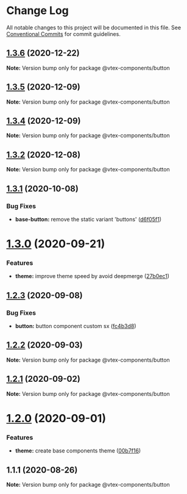# Change Log

All notable changes to this project will be documented in this file.
See [Conventional Commits](https://conventionalcommits.org) for commit guidelines.

## [1.3.6](https://github.com/vtex/onda/compare/@vtex-components/button@1.3.5...@vtex-components/button@1.3.6) (2020-12-22)

**Note:** Version bump only for package @vtex-components/button





## [1.3.5](https://github.com/vtex/onda/compare/@vtex-components/button@1.3.4...@vtex-components/button@1.3.5) (2020-12-09)

**Note:** Version bump only for package @vtex-components/button





## [1.3.4](https://github.com/vtex/onda/compare/@vtex-components/button@1.3.2...@vtex-components/button@1.3.4) (2020-12-09)

**Note:** Version bump only for package @vtex-components/button





## [1.3.2](https://github.com/vtex/onda/compare/@vtex-components/button@1.3.1...@vtex-components/button@1.3.2) (2020-12-08)

**Note:** Version bump only for package @vtex-components/button





## [1.3.1](https://github.com/vtex/onda/compare/@vtex-components/button@1.3.0...@vtex-components/button@1.3.1) (2020-10-08)


### Bug Fixes

* **base-button:** remove the static variant 'buttons' ([d6f05f1](https://github.com/vtex/onda/commit/d6f05f1c8aeb8998f6c967254aef916376968058))





# [1.3.0](https://github.com/vtex/onda/compare/@vtex-components/button@1.2.3...@vtex-components/button@1.3.0) (2020-09-21)


### Features

* **theme:** improve theme speed by avoid deepmerge ([27b0ec1](https://github.com/vtex/onda/commit/27b0ec18d6469b42a42b451ebc97ee4865393d3f))





## [1.2.3](https://github.com/vtex/onda/compare/@vtex-components/button@1.2.2...@vtex-components/button@1.2.3) (2020-09-08)


### Bug Fixes

* **button:** button component custom sx ([fc4b3d8](https://github.com/vtex/onda/commit/fc4b3d88ecfd1bdd0eee8455665abba165313aee))





## [1.2.2](https://github.com/vtex/onda/compare/@vtex-components/button@1.2.1...@vtex-components/button@1.2.2) (2020-09-03)

**Note:** Version bump only for package @vtex-components/button





## [1.2.1](https://github.com/vtex/onda/compare/@vtex-components/button@1.2.0...@vtex-components/button@1.2.1) (2020-09-02)

**Note:** Version bump only for package @vtex-components/button





# [1.2.0](https://github.com/vtex/onda/compare/@vtex-components/button@1.1.1...@vtex-components/button@1.2.0) (2020-09-01)


### Features

* **theme:** create base components theme ([00b7f16](https://github.com/vtex/onda/commit/00b7f1647635d74a4666e0b2409f2437e17ef879))





## 1.1.1 (2020-08-26)

**Note:** Version bump only for package @vtex-components/button
